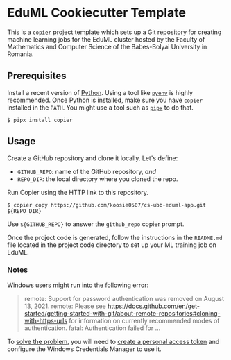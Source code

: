 # EduML Cookiecutter Template

This is a [`copier`](https://copier.readthedocs.io) project template which sets
up a Git repository for creating machine learning jobs for the EduML cluster
hosted by the Faculty of Mathematics and Computer Science of the Babes-Bolyai
University in Romania.

## Prerequisites

Install a recent version of [Python](https://www.python.org). Using a tool like
[`pyenv`](https://github.com/pyenv/pyenv) is highly recommended. Once Python is
installed, make sure you have `copier` installed in the `PATH`.
You might use a tool such as [`pipx`](https://github.com/pypa/pipx) to do that.

```shell
$ pipx install copier
```

## Usage

Create a GitHub repository and clone it locally. Let's define:

* `GITHUB_REPO`: name of the GitHub repository, _and_
* `REPO_DIR`: the local directory where you cloned the repo.

Run Copier using the HTTP link to this repository.

```shell
$ copier copy https://github.com/koosie0507/cs-ubb-eduml-app.git ${REPO_DIR}
```

Use `${GITHUB_REPO}` to answer the `github_repo` copier prompt.

Once the project code is generated, follow the instructions in the `README.md`
file located in the project code directory to set up your ML training job on
EduML.

### Notes

Windows users might run into the following error:

> remote: Support for password authentication was removed on August 13, 2021.
> remote: Please see https://docs.github.com/en/get-started/getting-started-with-git/about-remote-repositories#cloning-with-https-urls for information on currently recommended modes of authentication.
> fatal: Authentication failed for ...

To [solve the problem](https://stackoverflow.com/questions/68775869/message-support-for-password-authentication-was-removed), you will need to
[create a personal access token](https://github.com/settings/tokens/new) and
configure the Windows Credentials Manager to use it.
